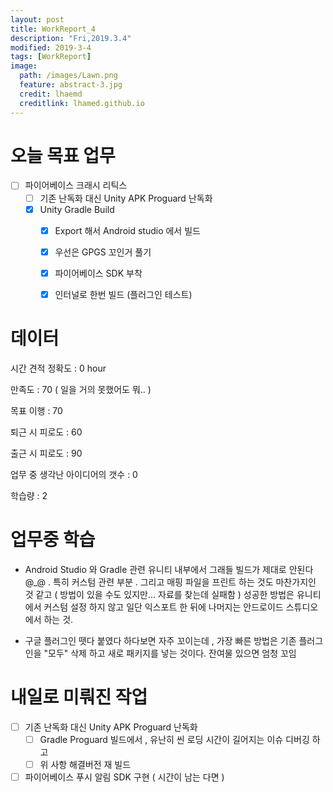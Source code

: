 ```yaml
---
layout: post
title: WorkReport_4
description: "Fri,2019.3.4"
modified: 2019-3-4
tags: [WorkReport]
image:
  path: /images/Lawn.png
  feature: abstract-3.jpg
  credit: lhaemd
  creditlink: lhamed.github.io
---
```

# 오늘 목표 업무 
- [ ] 파이어베이스 크래시 리틱스 
  - [ ] 기존 난독화 대신 Unity APK Proguard 난독화 
   - [x] Unity Gradle Build 
      - [x] Export 해서 Android studio 에서 빌드 
      - [x] 우선은 GPGS 꼬인거 풀기
      - [x] 파이어베이스 SDK 부착 
      - [x] 인터널로 한번 빌드 (플러그인 테스트)



# 데이터 
시간 견적 정확도 : 0 hour

만족도 : 70 ( 일을 거의 못했어도 뭐.. )

목표 이행 : 70

퇴근 시 피로도 : 60

출근 시 피로도 : 90 

업무 중 생각난 아이디어의 갯수 : 0

학습량 : 2

# 업무중 학습
- Android Studio 와 Gradle 관련
   유니티 내부에서 그래들 빌드가 제대로 안된다 @_@ . 특히 커스텀 관련 부분 . 
   그리고 매핑 파일을 프린트 하는 것도 마찬가지인 것 같고 ( 방법이 있을 수도 있지만... 자료를 찾는데 실패함 )
   성공한 방법은 유니티에서 커스텀 설정 하지 않고 일단 익스포트 한 뒤에
   나머지는 안드로이드 스튜디오에서 하는 것. 

- 구글 플러그인 뗏다 붙였다 하다보면 자주 꼬이는데 , 가장 빠른 방법은 기존 플러그인을 "모두" 삭제 하고 새로 패키지를 넣는 것이다. 잔여물 있으면 엄청 꼬임 


# 내일로 미뤄진 작업 
- [ ] 기존 난독화 대신 Unity APK Proguard 난독화 
   - [ ] Gradle Proguard 빌드에서 , 유난히 씬 로딩 시간이 길어지는 이슈 디버깅 하고
   - [ ] 위 사항 해결버전 재 빌드 
- [ ] 파이어베이스 푸시 알림 SDK 구현 ( 시간이 남는 다면 ) 